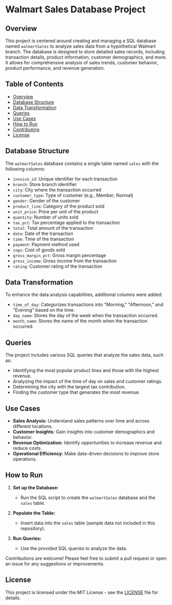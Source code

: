 # Walmart Sales Database Project

## Overview

This project is centered around creating and managing a SQL database named `walmartSales` to analyze sales data from a hypothetical Walmart branch. The database is designed to store detailed sales records, including transaction details, product information, customer demographics, and more. It allows for comprehensive analysis of sales trends, customer behavior, product performance, and revenue generation.

## Table of Contents

- [Overview](#overview)
- [Database Structure](#database-structure)
- [Data Transformation](#data-transformation)
- [Queries](#queries)
- [Use Cases](#use-cases)
- [How to Run](#how-to-run)
- [Contributing](#contributing)
- [License](#license)

## Database Structure

The `walmartSales` database contains a single table named `sales` with the following columns:

- `invoice_id`: Unique identifier for each transaction
- `branch`: Store branch identifier
- `city`: City where the transaction occurred
- `customer_type`: Type of customer (e.g., Member, Normal)
- `gender`: Gender of the customer
- `product_line`: Category of the product sold
- `unit_price`: Price per unit of the product
- `quantity`: Number of units sold
- `tax_pct`: Tax percentage applied to the transaction
- `total`: Total amount of the transaction
- `date`: Date of the transaction
- `time`: Time of the transaction
- `payment`: Payment method used
- `cogs`: Cost of goods sold
- `gross_margin_pct`: Gross margin percentage
- `gross_income`: Gross income from the transaction
- `rating`: Customer rating of the transaction

## Data Transformation

To enhance the data analysis capabilities, additional columns were added:

- `time_of_day`: Categorizes transactions into "Morning," "Afternoon," and "Evening" based on the time.
- `day_name`: Stores the day of the week when the transaction occurred.
- `month_name`: Stores the name of the month when the transaction occurred.

## Queries

The project includes various SQL queries that analyze the sales data, such as:

- Identifying the most popular product lines and those with the highest revenue.
- Analyzing the impact of the time of day on sales and customer ratings.
- Determining the city with the largest tax contribution.
- Finding the customer type that generates the most revenue.

## Use Cases

- **Sales Analysis:** Understand sales patterns over time and across different locations.
- **Customer Insights:** Gain insights into customer demographics and behavior.
- **Revenue Optimization:** Identify opportunities to increase revenue and reduce costs.
- **Operational Efficiency:** Make data-driven decisions to improve store operations.

## How to Run

1. **Set up the Database:**
   - Run the SQL script to create the `walmartSales` database and the `sales` table.

2. **Populate the Table:**
   - Insert data into the `sales` table (sample data not included in this repository).

3. **Run Queries:**
   - Use the provided SQL queries to analyze the data.


Contributions are welcome! Please feel free to submit a pull request or open an issue for any suggestions or improvements.

## License

This project is licensed under the MIT License - see the [LICENSE](LICENSE) file for details.
